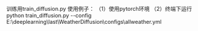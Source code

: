 训练用train_diffusion.py
使用例子：
（1）使用pytorch环境
（2）终端下运行python train_diffusion.py --config E:\deeplearning\last\WeatherDiffusion\configs\allweather.yml
